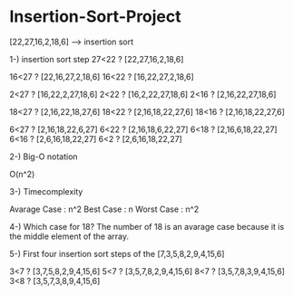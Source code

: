# Insertion-Sort-Project
[22,27,16,2,18,6] --> insertion sort

1-) insertion sort step
27<22 ? [22,27,16,2,18,6]

16<27 ? [22,16,27,2,18,6]
16<22 ? [16,22,27,2,18,6]

2<27 ? [16,22,2,27,18,6]
2<22 ? [16,2,22,27,18,6]
2<16 ? [2,16,22,27,18,6]

18<27 ? [2,16,22,18,27,6]
18<22 ? [2,16,18,22,27,6]
18<16 ? [2,16,18,22,27,6]

6<27 ? [2,16,18,22,6,27]
6<22 ? [2,16,18,6,22,27]
6<18 ? [2,16,6,18,22,27]
6<16 ? [2,6,16,18,22,27]
6<2 ? [2,6,16,18,22,27]


2-) Big-O notation 

O(n^2)


3-) Timecomplexity

Avarage Case : n^2
Best Case : n
Worst Case : n^2

4-) Which case for 18?
The number of 18 is an avarage case because it is the middle element of the array.


5-) First four insertion sort steps of the [7,3,5,8,2,9,4,15,6]

3<7 ? [3,7,5,8,2,9,4,15,6]
5<7 ? [3,5,7,8,2,9,4,15,6]
8<7 ? [3,5,7,8,3,9,4,15,6]
3<8 ? [3,5,7,3,8,9,4,15,6]
